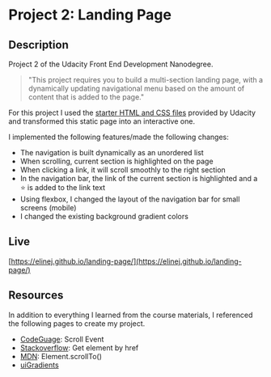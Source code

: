 # Project 2: Landing Page
## Description

Project 2 of the Udacity Front End Development Nanodegree. 
> "This project requires you to build a multi-section landing page, with a dynamically updating navigational menu based on the amount of content that is added to the page." 

For this project I used the [starter HTML and CSS files](https://github.com/udacity/fend/tree/refresh-2019/projects/landing-page) provided by Udacity and transformed this static page into an interactive one. 

I implemented the following features/made the following changes:
* The navigation is built dynamically as an unordered list
* When scrolling, current section is highlighted on the page
* When clicking a link, it will scroll smoothly to the right section
* In the navigation bar, the link of the current section is highlighted and a :star: is added to the link text
* Using flexbox, I changed the layout of the navigation bar for small screens (mobile)
* I changed the existing background gradient colors

## Live

[https://elinej.github.io/landing-page/](https://elinej.github.io/landing-page/)

## Resources

In addition to everything I learned from the course materials, I referenced the following pages to create my project.

* [CodeGuage](https://www.codeguage.com/courses/js/events-scroll-event): Scroll Event
* [Stackoverflow](https://stackoverflow.com/questions/10572735/javascript-getelement-by-href): Get element by href
* [MDN](https://developer.mozilla.org/en-US/docs/Web/API/Element/scrollTo): Element.scrollTo()
* [uiGradients](https://uigradients.com/)